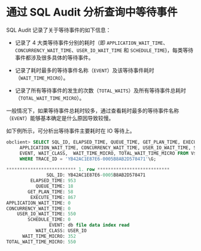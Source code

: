 # 通过 SQL Audit 分析查询中等待事件

SQL Audit 记录了关于等待事件的如下信息：

* 记录了 4 大类等待事件分别的耗时（即 `APPLICATION_WAIT_TIME`、`CONCURRENCY_WAIT_TIME`、`USER_IO_WAIT_TIME` 和 `SCHEDULE_TIME`)，每类等待事件都涉及很多具体的等待事件。

* 记录了耗时最多的等待事件名称（`EVENT`）及该等待事件耗时（`WAIT_TIME_MICRO`）。

* 记录了所有等待事件的发生的次数（`TOTAL_WAITS`）及所有等待事件总耗时（`TOTAL_WAIT_TIME_MICRO`）。

一般情况下，如果等待事件总耗时较多，通过查看耗时最多的等待事件名称（`EVENT`）能够基本确定是什么原因导致较慢。

如下例所示，可分析出等待事件主要耗时在 IO 等待上。

```sql
obclient> SELECT SQL_ID, ELAPSED_TIME, QUEUE_TIME, GET_PLAN_TIME, EXECUTE_TIME, 
     APPLICATION_WAIT_TIME, CONCURRENCY_WAIT_TIME, USER_IO_WAIT_TIME, SCHEDULE_TIME,
     EVENT, WAIT_CLASS,  WAIT_TIME_MICRO, TOTAL_WAIT_TIME_MICRO FROM V$OB_SQL_AUDIT 
     WHERE TRACE_ID = 'YB42AC1E87E6-0005B8AB2D578471'\G;

************************** 1. row ***************************
               SQL_ID: YB42AC1E87E6-0005B8AB2D578471
         ELAPSED_TIME: 953
           QUEUE_TIME: 18
        GET_PLAN_TIME: 58
         EXECUTE_TIME: 867
APPLICATION_WAIT_TIME: 0
CONCURRENCY_WAIT_TIME: 0
    USER_IO_WAIT_TIME: 550
        SCHEDULE_TIME: 0
                EVENT: db file data index read
           WAIT_CLASS: USER_IO
      WAIT_TIME_MICRO: 352
TOTAL_WAIT_TIME_MICRO: 550
```
